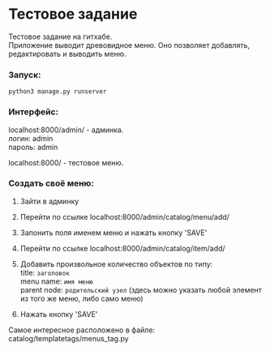 # Тестовое задание  
Тестовое задание на гитхабе.  
Приложение выводит древовидное меню. Оно позволяет добавлять, редактировать и выводить меню.  

### Запуск:  
`python3 manage.py runserver`  

### Интерфейс:  
localhost:8000/admin/ - админка.  
    логин: admin  
    пароль: admin  

localhost:8000/ - тестовое меню.  

### Создать своё меню:  
1. Зайти в админку  
2. Перейти по ссылке localhost:8000/admin/catalog/menu/add/  
3. Запонить поля именем меню и нажать кнопку 'SAVE'  
   
4. Перейти по ссылке localhost:8000/admin/catalog/item/add/  
5. Добавить произвольное количество объектов по типу:  
       title: `заголовок`  
       menu name: `имя меню`  
       parent node: `родительский узел` (здесь можно указать любой элемент из того же меню, либо само меню)  
6. Нажать кнопку 'SAVE'  

Самое интересное расположено в файле: catalog/templatetags/menus_tag.py  
